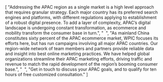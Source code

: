 [
    "Addressing the APAC region as a single market is a high level approach that requires granular strategy. Each major country has its preferred search engines and platforms, with different regulations applying to establishment of a robust digital presence. To add a layer of complexity, APAC’s digital landscape is undergoing constant transformation, as ecommerce and mobility transform the consumer base in turn.",
    "  ",
    "As mainland China constitutes sixty percent of the APAC ecommerce market, WPIC focuses its efforts here, but has run campaigns involving all major APAC countries. Our region-wide network of team members and partners provide reliable data and insight into best online marketing practices. We have helped global organizations streamline their APAC marketing efforts, driving traffic and revenue to match the rapid development of the region’s booming consumer base.",
    "  ",
    "Get in touch to discuss your APAC goals, and to qualify for ten hours of free customized consultation."
]